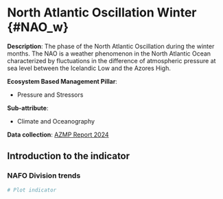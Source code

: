 # North Atlantic Oscillation Winter {#NAO_w}

**Description**:  The phase of the North Atlantic Oscillation during the winter months. The NAO is a weather phenomenon in the North Atlantic Ocean characterized by fluctuations in the difference of atmospheric pressure at sea level between the Icelandic Low and the Azores High.

**Ecosystem Based Management Pillar**:

  - Pressure and Stressors
  
**Sub-attribute**:  

  - Climate and Oceanography

**Data collection**: [AZMP Report 2024](https://publications.gc.ca/collections/collection_2024/mpo-dfo/Fs97-18-380-eng.pdf)

## Introduction to the indicator

### NAFO Division trends



```r
# Plot indicator

```
